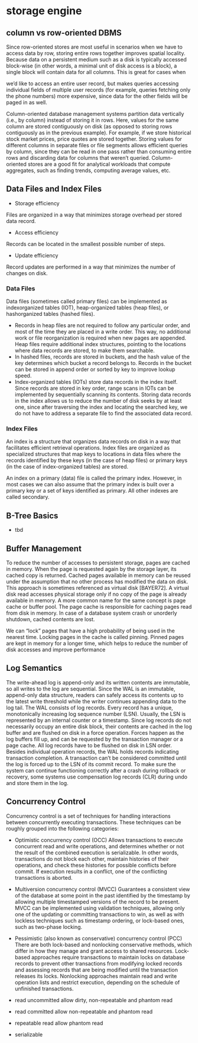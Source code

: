 
# storage engine

## column vs row-oriented DBMS

Since row-oriented stores are most useful in scenarios when we have to access data by row, storing entire rows together improves spatial locality.
Because data on a persistent medium such as a disk is typically accessed block-wise (in other words, a minimal unit of disk access is a block), a single block will contain data for all columns. This is great for cases when

we’d like to access an entire user record, but makes queries accessing individual fields of multiple user records (for example, queries fetching only the phone numbers) more expensive, since data for the other fields
will be paged in as well.

Column-oriented database management systems partition data vertically (i.e., by column) instead of storing it in rows. Here, values for the same column are stored contiguously on disk (as opposed to storing rows
contiguously as in the previous example). For example, if we store historical stock market prices, price quotes are stored together. Storing values for different columns in separate files or file segments allows
efficient queries by column, since they can be read in one pass rather than consuming entire rows and discarding data for columns that weren’t queried.
Column-oriented stores are a good fit for analytical workloads that compute aggregates, such as finding trends, computing average values, etc.

## Data Files and Index Files
- Storage efficiency

Files are organized in a way that minimizes storage overhead per stored data record.

- Access efficiency

Records can be located in the smallest possible number of steps. 

- Update efficiency

Record updates are performed in a way that minimizes the number of changes on disk.


### Data Files

Data files (sometimes called primary files) can be implemented as indexorganized tables (IOT), heap-organized tables (heap files), or hashorganized tables (hashed files).

- Records in heap files are not required to follow any particular order, and most of the time they are placed in a write order. This way, no additional work or file reorganization is required when new pages are appended. Heap files require additional index structures, pointing to the locations where data records are stored, to make them searchable.
- In hashed files, records are stored in buckets, and the hash value of the key determines which bucket a record belongs to. Records in the bucket can be stored in append order or sorted by key to improve lookup speed.
- Index-organized tables (IOTs) store data records in the index itself. Since records are stored in key order, range scans in IOTs can be implemented by sequentially scanning its contents. Storing data records in the index allows us to reduce the number of disk seeks by at least one, since after traversing the index and locating the searched key, we do not have to address a separate file to find the associated data record.

### Index Files
An index is a structure that organizes data records on disk in a way that facilitates efficient retrieval operations. Index files are organized as specialized structures that map keys to locations in data files where the records identified by these keys (in the case of heap files) or primary keys (in the case of index-organized tables) are stored.

An index on a primary (data) file is called the primary index. However, in most cases we can also assume that the primary index is built over a primary key or a set of keys identified as primary. All other indexes are called secondary.

## B-Tree Basics
- tbd
  
## Buffer Management
To reduce the number of accesses to persistent storage, pages are cached in memory. When the page is requested again by the storage layer, its cached copy is returned. Cached pages available in memory can be reused under the assumption that no other process has modified the data on disk. This approach is sometimes referenced as virtual disk [BAYER72]. A virtual disk read accesses physical storage only if no copy of the page is already available in memory. A more common name for the same concept is page cache or buffer pool. The page cache is responsible for caching pages read from disk in memory. In case of a database system crash or unorderly shutdown, cached contents are lost.

We can “lock” pages that have a high probability of being used in the nearest time. Locking pages in the cache is called pinning. Pinned pages are kept in memory for a longer time, which helps to reduce the number of disk accesses and improve performance

## Log Semantics
The write-ahead log is append-only and its written contents are immutable, so all writes to the log are sequential. Since the WAL is an immutable, append-only data structure, readers can safely access its contents up to the latest write threshold while the writer continues appending data to the log tail. The WAL consists of log records. Every record has a unique, monotonically increasing log sequence number (LSN). Usually, the LSN is represented by an internal counter or a timestamp. Since log records do not necessarily occupy an entire disk block, their contents are cached in the log buffer and are flushed on disk in a force  operation. Forces happen as the log buffers fill up, and can be requested by the transaction manager or a page cache. All log records have to be flushed on disk in LSN order. Besides individual operation records, the WAL holds records indicating transaction completion. A transaction can’t be considered committed until the log is forced up to the LSN of its commit record. To make sure the system can continue functioning correctly after a crash during rollback or recovery, some systems use compensation log records (CLR) during undo and store them in the log.

## Concurrency Control
Concurrency control is a set of techniques for handling interactions between concurrently executing transactions. These techniques can be roughly grouped into the following categories:
- Optimistic concurrency control (OCC)
  Allows transactions to execute concurrent read and write operations, and determines whether or not the result of the combined execution is serializable. In other words, transactions do not block each other,
maintain histories of their operations, and check these histories for possible conflicts before commit. If execution results in a conflict, one of the conflicting transactions is aborted.
- Multiversion concurrency control (MVCC)
  Guarantees a consistent view of the database at some point in the past identified by the timestamp by allowing multiple timestamped versions of the record to be present. MVCC can be implemented using validation techniques, allowing only one of the updating or committing transactions to win, as well as with lockless techniques such as timestamp ordering, or lock-based ones, such as two-phase locking.
- Pessimistic (also known as conservative) concurrency control (PCC)
    There are both lock-based and nonlocking conservative methods, which differ in how they manage and grant access to shared resources. Lock-based approaches require transactions to maintain locks on database records to prevent other transactions from modifying locked records and assessing records that are being modified until the transaction releases its locks. Nonlocking approaches maintain read and write operation lists and restrict execution, depending on the schedule of unfinished transactions.

- read uncommitted
  allow dirty, non-repeatable and phantom read
- read committed
  allow non-repeatable and phantom read
- repeatable read
  allow phantom read
- serializable




